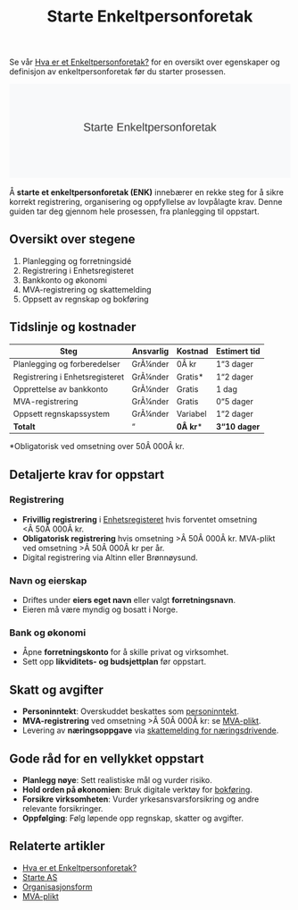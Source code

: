 ﻿---
title: "Starte Enkeltpersonforetak"
seoTitle: "Starte Enkeltpersonforetak"
description: 'Se vår [Hva er et Enkeltpersonforetak?](/blogs/regnskap/hva-er-enkeltpersonforetak "Hva er et Enkeltpersonforetak? Komplett Guide til Selskapsformen") for en o...'
---

Se vår [Hva er et Enkeltpersonforetak?](/blogs/regnskap/hva-er-enkeltpersonforetak "Hva er et Enkeltpersonforetak? Komplett Guide til Selskapsformen") for en oversikt over egenskaper og definisjon av enkeltpersonforetak før du starter prosessen.

![Starte Enkeltpersonforetak](starte-enkeltpersonforetak-image.svg)

Å **starte et enkeltpersonforetak (ENK)** innebærer en rekke steg for å sikre korrekt registrering, organisering og oppfyllelse av lovpålagte krav. Denne guiden tar deg gjennom hele prosessen, fra planlegging til oppstart.

## Oversikt over stegene

1. Planlegging og forretningsidé
2. Registrering i Enhetsregisteret
3. Bankkonto og økonomi
4. MVA-registrering og skattemelding
5. Oppsett av regnskap og bokføring

## Tidslinje og kostnader

| Steg                        | Ansvarlig    | Kostnad      | Estimert tid   |
|-----------------------------|--------------|--------------|---------------|
| Planlegging og forberedelser| GrÃ¼nder      | 0Â kr         | 1“3 dager     |
| Registrering i Enhetsregisteret| GrÃ¼nder  | Gratis*      | 1“2 dager     |
| Opprettelse av bankkonto    | GrÃ¼nder      | Gratis       | 1 dag         |
| MVA-registrering            | GrÃ¼nder      | Gratis       | 0“5 dager     |
| Oppsett regnskapssystem     | GrÃ¼nder      | Variabel     | 1“2 dager     |
| **Totalt**                  | “            | **0Â kr***    | **3“10 dager**|

*Obligatorisk ved omsetning over 50Â 000Â kr.

## Detaljerte krav for oppstart

### Registrering

* **Frivillig registrering** i [Enhetsregisteret](/blogs/regnskap/hva-er-enhetsregisteret "Hva er Enhetsregisteret?") hvis forventet omsetning <Â 50Â 000Â kr.
* **Obligatorisk registrering** hvis omsetning >Â 50Â 000Â kr. MVA-plikt ved omsetning >Â 50Â 000Â kr per år.
* Digital registrering via Altinn eller Brønnøysund.

### Navn og eierskap

* Driftes under **eiers eget navn** eller valgt **forretningsnavn**.
* Eieren må være myndig og bosatt i Norge.

### Bank og økonomi

* Åpne **forretningskonto** for å skille privat og virksomhet.
* Sett opp **likviditets- og budsjettplan** før oppstart.

## Skatt og avgifter

* **Personinntekt**: Overskuddet beskattes som [personinntekt](/blogs/regnskap/personinntekt "Personinntekt “ Komplett guide til personinntekt i norsk regnskap").
* **MVA-registrering** ved omsetning >Â 50Â 000Â kr: se [MVA-plikt](/blogs/regnskap/hva-er-avgiftsplikt-mva "Hva er Avgiftsplikt (MVA)? Komplett Guide til Merverdiavgift i Norge").
* Levering av **næringsoppgave** via [skattemelding for næringsdrivende](/blogs/regnskap/hva-er-naeringsoppgave "Hva er Næringsoppgave? Komplett Guide til Næringsoppgaven i Norge").

## Gode råd for en vellykket oppstart

* **Planlegg nøye**: Sett realistiske mål og vurder risiko.
* **Hold orden på økonomien**: Bruk digitale verktøy for [bokføring](/blogs/regnskap/hva-er-bokforing "Hva er Bokføring? Komplett Guide til Bokføring og Regnskapsføring").
* **Forsikre virksomheten**: Vurder yrkesansvarsforsikring og andre relevante forsikringer.
* **Oppfølging**: Følg løpende opp regnskap, skatter og avgifter.

## Relaterte artikler

* [Hva er et Enkeltpersonforetak?](/blogs/regnskap/hva-er-enkeltpersonforetak "Hva er et Enkeltpersonforetak? Komplett Guide til Selskapsformen")
* [Starte AS](/blogs/regnskap/starte-as "Starte AS: Steg-for-steg guide for å registrere aksjeselskap (AS)")
* [Organisasjonsform](/blogs/regnskap/organisasjonsform "Organisasjonsform: Oversikt over selskapsformer i Norge")
* [MVA-plikt](/blogs/regnskap/hva-er-avgiftsplikt-mva "Hva er Avgiftsplikt (MVA)? Komplett Guide til Merverdiavgift i Norge")









